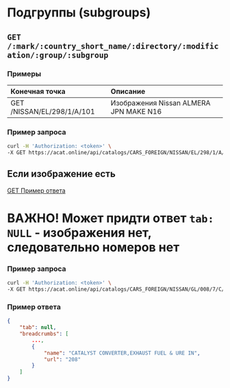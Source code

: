 # Подгруппы (subgroups)

## `GET /:mark/:country_short_name/:directory/:modification/:group/:subgroup`

### Примеры

| Конечная точка | Описание |
| :---- | :--------------- |
| GET /NISSAN/EL/298/1/A/101 | Изображения Nissan ALMERA JPN MAKE N16 |

### Пример запроса

```bash
curl -H 'Authorization: <token>' \
-X GET https://acat.online/api/catalogs/CARS_FOREIGN/NISSAN/EL/298/1/A/101
```

## Если изображение есть
[GET Пример ответа](/nissan_infiniti/7_numbers.md)

# ВАЖНО! Может придти ответ `tab: NULL` - изображения нет, следовательно номеров нет

### Пример запроса

```bash
curl -H 'Authorization: <token>' \
-X GET https://acat.online/api/catalogs/CARS_FOREIGN/NISSAN/GL/008/7/C/208
```

### Пример ответа

```json
{
    "tab": null,
    "breadcrumbs": [
        ...,
        {
            "name": "CATALYST CONVERTER,EXHAUST FUEL & URE IN",
            "url": "208"
        }
    ]
}
```